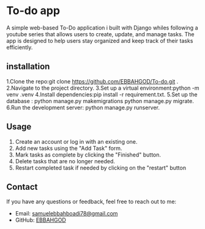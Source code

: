 # To-do app
 A simple web-based To-Do application i built with Django whiles following a youtube series that allows users to create, update, and manage tasks.
 The app is designed to help users stay organized and keep track of their tasks efficiently.
 
## installation
1.Clone the repo:git clone https://github.com/EBBAHGOD/To-do.git .
2.Navigate to the project directory.
3.Set up a virtual environment:python -m venv .venv
4.Install dependencies:pip install -r requirement.txt.
5.Set up the database :
                        python manage.py makemigrations
                        python manage.py migrate.
6.Run the development server: python manage.py runserver.

## Usage

1. Create an account or log in with an existing one.
2. Add new tasks using the "Add Task" form.
3. Mark tasks as complete by clicking the "Finished" button.
4. Delete tasks that are no longer needed.
5. Restart completed task if needed by clicking on the "restart" button

## Contact

If you have any questions or feedback, feel free to reach out to me:

- Email: [samuelebbahboadi78@gmail.com](mailto:samuelebbahbboadi78@gmail.com)
- GitHub: [EBBAHGOD](https://github.com/EBBAHGOD)
